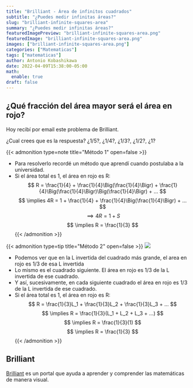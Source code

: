 ```yaml
---
title: "Brilliant - Área de infinitos cuadrados"
subtitle: "¿Puedes medir infinitas áreas?"
slug: "brilliant-infinite-squares-area"
summary: "¿Puedes medir infinitas áreas?"
featuredImagePreview: "brilliant-infinite-squares-area.png"
featuredImage: "brilliant-infinite-squares-area.png"
images: ["brilliant-infinite-squares-area.png"]
categories: ["Matematicas"]
tags: ["matematicas"]
author: Antonio Kobashikawa
date: 2022-04-09T15:38:00-05:00
math:
  enable: true
draft: false
---
```


## ¿Qué fracción del área mayor será el área en rojo?

Hoy recibí por email este problema de Brilliant.

¿Cual crees que es la respuesta? ¿1/5?, ¿1/4?, ¿1/3?, ¿1/2?, ¿1?

{{< admonition type=note title="Método 1" open=false >}}
  - Para resolverlo recordé un método que aprendí cuando postulaba a la universidad.
  - Si el área total es 1, el área en rojo es R:
    $$ R = \frac{1}{4} + \frac{1}{4}\Big(\frac{1}{4}\Bigr) + \frac{1}{4}\Big(\frac{1}{4}\Bigr)\Big(\frac{1}{4}\Bigr) + ... $$
    $$ \implies 4R = 1 + \frac{1}{4} + \frac{1}{4}\Big(\frac{1}{4}\Bigr) + ... $$
    $$ \implies 4R = 1 + S $$
    $$ \implies R = \frac{1}{3} $$
{{< /admonition >}}

{{< admonition type=tip title="Método 2" open=false >}}
  ![](brilliant-infinite-squares-area-solving.png)
  - Podemos ver que en la L invertida del cuadrado más grande, el area en rojo es 1/3 de esa L invertida
  - Lo mismo es el cuadrado siguiente. El área en rojo es 1/3 de la L invertida de ese cuadrado.
  - Y así, sucesivamente, en cada siguiente cuadrado  el área en rojo es 1/3 de la L invertida de ese cuadrado.
  - Si el área total es 1, el área en rojo es R:
    $$ R = \frac{1}{3}L_1 + \frac{1}{3}L_2 + \frac{1}{3}L_3 + ... $$
    $$ \implies R = \frac{1}{3}(L_1 + L_2 + L_3 + ...) $$
    $$ \implies R = \frac{1}{3}(1) $$
    $$ \implies R = \frac{1}{3} $$
{{< /admonition >}}

## Brilliant

[Brilliant](https://brilliant.org/) es un portal que ayuda a aprender y comprender las matemáticas de manera visual.